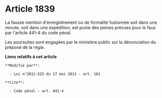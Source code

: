 # Article 1839

La fausse mention d'enregistrement ou de formalité fusionnée soit dans une minute, soit dans une expédition, est punie des
peines prévues pour le faux par l'article 441-4 du code pénal. 

Les poursuites sont engagées par le ministère public sur la dénonciation du préposé de la régie.

**Liens relatifs à cet article**

	**Modifié par**:

	  - Loi n°2011-525 du 17 mai 2011 - art. 161

	**Cite**:

	  - Code pénal - art. 441-4
